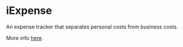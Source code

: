 # iExpense

An expense tracker that separates personal costs from business costs.

More info [here](https://www.hackingwithswift.com/books/ios-swiftui/iexpense-introduction).

